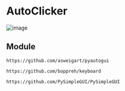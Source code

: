 # AutoClicker

![image](https://user-images.githubusercontent.com/70542011/128299419-4695323e-0d5e-46f4-ab14-2233392c72b9.png)

## Module

`https://github.com/asweigart/pyautogui`

`https://github.com/boppreh/keyboard`

`https://github.com/PySimpleGUI/PySimpleGUI`

 
